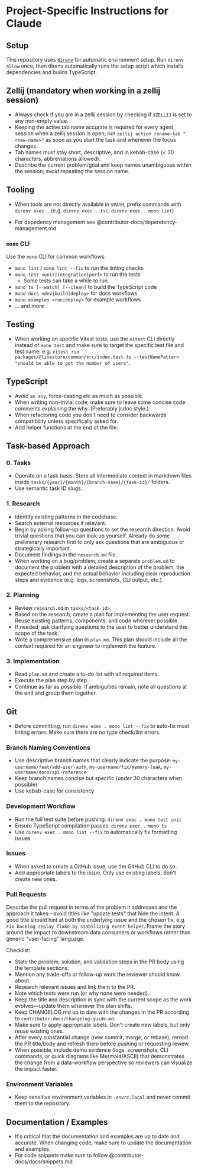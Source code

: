# Project-Specific Instructions for Claude

## Setup

This repository uses [`direnv`](https://direnv.net) for automatic environment setup. Run `direnv allow` once, then direnv automatically runs the setup script which installs dependencies and builds TypeScript.

## Zellij (mandatory when working in a zellij session)

- Always check if you are in a zellij session by checking if `$ZELLIJ` is set to any non-empty value.
- Keeping the active tab name accurate is required for every agent session when a zellij session is open; run `zellij action rename-tab "<new-name>"` as soon as you start the task and whenever the focus changes.
- Tab names must stay short, descriptive, and in kebab-case (< 30 characters, abbreviations allowed).
- Describe the current problem/goal and keep names unambiguous within the session; avoid repeating the session name.

## Tooling

- When tools are not directly available in `$PATH`, prefix commands with `direnv exec .` (e.g. `direnv exec . tsc`, `direnv exec . mono lint`)

- For depedency management see @contributor-docs/dependency-management.md

### `mono` CLI

Use the `mono` CLI for common workflows:
- `mono lint` / `mono lint --fix` to run the linting checks
- `mono test <unit|integration|perf>` to run the tests
  - Some tests can take a while to run.
- `mono ts [--watch] [--clean]` to build the TypeScript code
- `mono docs <dev|build|deploy>` for docs workflows
- `mono examples <run|deploy>` for example workflows
- ... and more

## Testing

- When working on specific Vitest tests, use the `vitest` CLI directly instead of `mono test` and make sure to target the specific test file and test name: e.g. `vitest run packages/@livestore/common/src/index.test.ts --testNamePattern "should be able to get the number of users"`.

## TypeScript

- Avoid `as any`, force-casting etc as much as possible.
- When writing non-trivial code, make sure to leave some concise code comments explaining the why. (Preferably jsdoc style.)
- When refactoring code you don't need to consider backwards compatibility unless specifically asked for.
- Add helper functions at the end of the file.

## Task-based Approach

### 0. Tasks
- Operate on a task basis. Store all intermediate context in markdown files inside `tasks/{year}/{month}/{branch-name}/{task-id}/` folders.
- Use semantic task ID slugs.

### 1. Research
- Identify existing patterns in the codebase.
- Search external resources if relevant.
- Begin by asking follow-up questions to set the research direction. Avoid trivial questions that you can look up yourself. Already do some preliminary research first to only ask questions that are ambiguous or strategically important.
- Document findings in the `research.md` file.
- When working on a bug/problem, create a separate `problem.md` to document the problem with a detailed description of the problem, the expected behavior, and the actual behavior including clear reproduction steps and evidence (e.g. logs, screenshots, CLI output, etc.).

### 2. Planning
- Review `research.md` in `tasks/<task-id>`.
- Based on the research, create a plan for implementing the user request. Reuse existing patterns, components, and code wherever possible.
- If needed, ask clarifying questions to the user to better understand the scope of the task.
- Write a comprehensive plan in `plan.md`. This plan should include all the context required for an engineer to implement the feature.

### 3. Implementation
- Read `plan.md` and create a to-do list with all required items.
- Execute the plan step by step.
- Continue as far as possible. If ambiguities remain, note all questions at the end and group them together.

## Git

- Before committing, run `direnv exec . mono lint --fix` to auto-fix most linting errors. Make sure there are no type check/lint errors.

### Branch Naming Conventions

- Use descriptive branch names that clearly indicate the purpose: `my-username/feat/add-user-auth`, `my-username/fix/memory-leak`, `my-username/docs/api-reference`
- Keep branch names concise but specific (under 30 characters when possible)
- Use kebab-case for consistency

### Development Workflow

- Run the full test suite before pushing: `direnv exec . mono test unit`
- Ensure TypeScript compilation passes: `direnv exec . mono ts`
- Use `direnv exec . mono lint --fix` to automatically fix formatting issues

### Issues

- When asked to create a GitHub issue, use the GitHub CLI to do so.
- Add appropriate labels to the issue. Only use existing labels, don't create new ones.

### Pull Requests

Describe the pull request in terms of the problem it addresses and the approach it takes—avoid titles like "update tests" that hide the intent. A good title should hint at both the underlying issue and the chosen fix, e.g. `Fix backlog replay flake by stabilizing event helper`. Frame the story around the impact to downstream data consumers or workflows rather than generic "user-facing" language.

Checklist:
- State the problem, solution, and validation steps in the PR body using the template sections.
- Mention any trade-offs or follow-up work the reviewer should know about.
- Research relevant issues and link them to the PR.
- Note which tests were run (or why none were needed).
- Keep the title and description in sync with the current scope as the work evolves—update them whenever the plan shifts.
- Keep CHANGELOG.md up to date with the changes in the PR according to `contributor-docs/changelog-guide.md`.
- Make sure to apply appropriate labels. Don't create new labels, but only reuse existing ones.
- After every substantial change (new commit, merge, or rebase), reread the PR title/body and refresh them before pushing or requesting review.
- When possible, include demo evidence (logs, screenshots, CLI commands, or quick diagrams like Mermaid/ASCII) that demonstrates the change from a data-workflow perspective so reviewers can visualize the impact faster.

### Environment Variables

- Keep sensitive environment variables in `.envrc.local` and never commit them to the repository.

## Documentation / Examples

- It's critical that the documentation and examples are up to date and accurate. When changing code, make sure to update the documentation and examples.
- For code snippets make sure to follow @contributor-docs/docs/snippets.md
